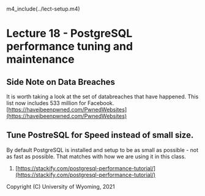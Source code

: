 
m4_include(../lect-setup.m4)

# Lecture 18 - PostgreSQL performance tuning and maintenance

## Side Note on Data Breaches

It is worth taking a look at the set of databreaches that have happened.
This list now includes 533 million for Facebook.  
[https://haveibeenpwned.com/PwnedWebsites](https://haveibeenpwned.com/PwnedWebsites)


## Tune PostreSQL for Speed instead of small size.

By default PostgreSQL is installed and setup to be as small as possible - not as fast as possible.
That matches with how we are using it in this class.







1. [https://stackify.com/postgresql-performance-tutorial/](https://stackify.com/postgresql-performance-tutorial/)

Copyright (C) University of Wyoming, 2021
